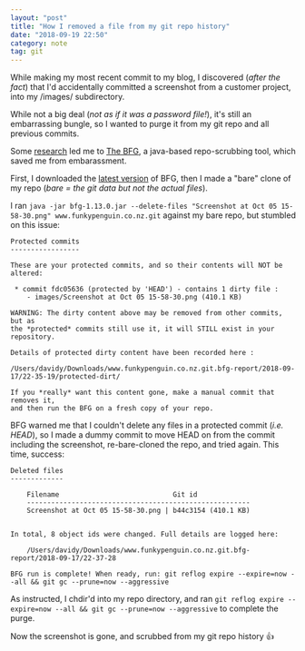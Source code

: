 ```yaml
---
layout: "post"
title: "How I removed a file from my git repo history"
date: "2018-09-19 22:50"
category: note
tag: git
---
```

While making my most recent commit to my blog, I discovered (_after the fact_) that I'd accidentally committed a screenshot from a customer project, into my /images/ subdirectory.

While not a big deal (_not as if it was a password file!_), it's still an embarrassing bungle, so I wanted to purge it from my git repo and all previous commits.

Some [research](https://www.theguardian.com/info/developer-blog/2013/apr/29/rewrite-git-history-with-the-bfg) led me to [The BFG](https://rtyley.github.io/bfg-repo-cleaner/), a java-based repo-scrubbing tool, which saved me from embarassment.

First, I downloaded the [latest version](http://repo1.maven.org/maven2/com/madgag/bfg/1.13.0/bfg-1.13.0.jar) of BFG, then I made a "bare" clone of my repo (_bare = the git data but not the actual files_).

I ran ```java -jar bfg-1.13.0.jar --delete-files "Screenshot at Oct 05 15-58-30.png" www.funkypenguin.co.nz.git``` against my bare repo, but stumbled on this issue:

```
Protected commits
-----------------

These are your protected commits, and so their contents will NOT be altered:

 * commit fdc05636 (protected by 'HEAD') - contains 1 dirty file :
	- images/Screenshot at Oct 05 15-58-30.png (410.1 KB)

WARNING: The dirty content above may be removed from other commits, but as
the *protected* commits still use it, it will STILL exist in your repository.

Details of protected dirty content have been recorded here :

/Users/davidy/Downloads/www.funkypenguin.co.nz.git.bfg-report/2018-09-17/22-35-19/protected-dirt/

If you *really* want this content gone, make a manual commit that removes it,
and then run the BFG on a fresh copy of your repo.
```

BFG warned me that I couldn't delete any files in a protected commit (_i.e. HEAD_), so I made a dummy commit to move HEAD on from the commit including the screenshot, re-bare-cloned the repo, and tried again. This time, success:

```
Deleted files
-------------

	Filename                            Git id
	-------------------------------------------------------
	Screenshot at Oct 05 15-58-30.png | b44c3154 (410.1 KB)


In total, 8 object ids were changed. Full details are logged here:

	/Users/davidy/Downloads/www.funkypenguin.co.nz.git.bfg-report/2018-09-17/22-37-28

BFG run is complete! When ready, run: git reflog expire --expire=now --all && git gc --prune=now --aggressive
```

As instructed, I chdir'd into my repo directory, and ran ```git reflog expire --expire=now --all && git gc --prune=now --aggressive``` to complete the purge.

Now the screenshot is gone, and scrubbed from my git repo history 👍
